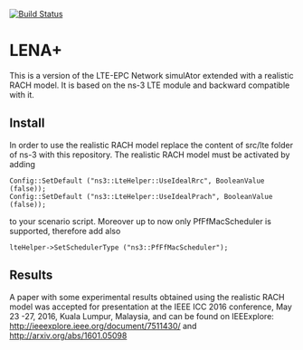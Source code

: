 [![Build Status](https://travis-ci.org/signetlabdei/lena-plus.svg?branch=master)](https://travis-ci.org/signetlabdei/lena-plus)

# LENA+
This is a version of the LTE-EPC Network simulAtor extended with a realistic RACH model. It is based on the ns-3 LTE module and backward compatible with it. 

## Install
In order to use the realistic RACH model replace the content of src/lte folder of ns-3 with this repository.
The realistic RACH model must be activated by adding 

	Config::SetDefault ("ns3::LteHelper::UseIdealRrc", BooleanValue (false));
	Config::SetDefault ("ns3::LteHelper::UseIdealPrach", BooleanValue (false));  

to your scenario script. 
Moreover up to now only PfFfMacScheduler is supported, therefore add also 

	lteHelper->SetSchedulerType ("ns3::PfFfMacScheduler");

## Results
A paper with some experimental results obtained using the realistic RACH model was accepted for presentation at the IEEE ICC 2016 conference, May 23 -27, 2016, Kuala Lumpur, Malaysia, and can be found on IEEExplore: http://ieeexplore.ieee.org/document/7511430/ and http://arxiv.org/abs/1601.05098
